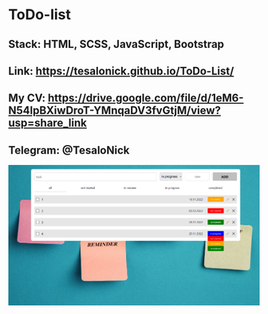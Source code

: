 #  ToDo-list
## Stack: HTML, SCSS, JavaScript, Bootstrap

## Link: https://tesalonick.github.io/ToDo-List/

## My CV: https://drive.google.com/file/d/1eM6-N54lpBXiwDroT-YMnqaDV3fvGtjM/view?usp=share_link

## Telegram: @TesaloNick

![Image alt](./img/CoverHome.png)
